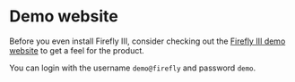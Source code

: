 # Demo website
Before you even install Firefly III, consider checking out the [Firefly III demo website](https://demo.firefly-iii.org/) to get a feel for the product.

You can login with the username `demo@firefly` and password `demo`.